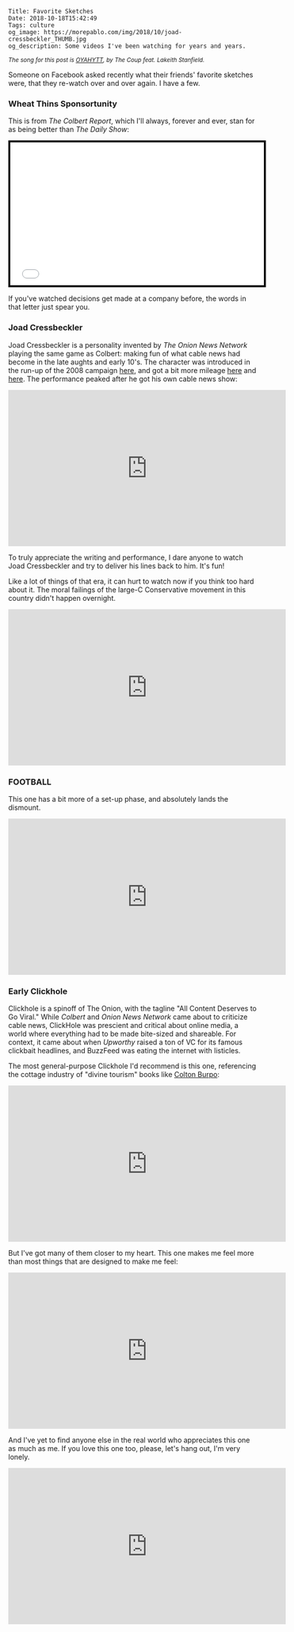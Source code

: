     Title: Favorite Sketches
    Date: 2018-10-18T15:42:49
    Tags: culture
    og_image: https://morepablo.com/img/2018/10/joad-cressbeckler_THUMB.jpg
    og_description: Some videos I've been watching for years and years.

<small><em>The song for this post is <a href="https://www.youtube.com/watch?v=JAxDgkVlve0">OYAHYTT</a>, by The Coup feat. Lakeith Stanfield.</em></small>

Someone on Facebook asked recently what their friends' favorite sketches were,
that they re-watch over and over again. I have a few.

### Wheat Thins Sponsortunity

This is from _The Colbert Report_, which I'll always, forever and ever, stan for
as being better than _The Daily Show_:

<div style="background-color:#000000;width:520px;"><div style="padding:4px;"><iframe src="//media.mtvnservices.com/embed/mgid:arc:video:comedycentral.com:30939a4f-defa-49cb-952e-ee11affb63e6" width="512" height="288" frameborder="0" allowfullscreen="true"></iframe></div></div>

If you've watched decisions get made at a company before, the words in that
letter just spear you.

### Joad Cressbeckler

Joad Cressbeckler is a personality invented by _The Onion News Network_ playing
the same game as Colbert: making fun of what cable news had become in the late
aughts and early 10's. The character was introduced in the run-up of the 2008
campaign [here](), and got a bit more mileage [here]() and [here](). The
performance peaked after he got his own cable news show:

<iframe width="560" height="315"
src="https://www.youtube-nocookie.com/embed/WJ3_6pcdGuU" frameborder="0"
allow="autoplay; encrypted-media" allowfullscreen></iframe>

To truly appreciate the writing and performance, I dare anyone to watch
Joad Cressbeckler and try to deliver his lines back to him. It's fun!

Like a lot of things of that era, it can hurt to watch now if you think too hard
about it. The moral failings of the large-C Conservative movement in this
country didn't happen overnight.

<iframe width="560" height="315"
src="https://www.youtube-nocookie.com/embed/rsBRfmErTEA" frameborder="0"
allow="autoplay; encrypted-media" allowfullscreen></iframe>

### FOOTBALL

This one has a bit more of a set-up phase, and absolutely lands the dismount.

<iframe width="560" height="315"
src="https://www.youtube-nocookie.com/embed/MusyO7J2inM" frameborder="0"
allow="autoplay; encrypted-media" allowfullscreen></iframe>

### Early Clickhole

Clickhole is a spinoff of The Onion, with the tagline "All Content Deserves to
Go Viral." While _Colbert_ and _Onion News Network_ came about to criticize
cable news, ClickHole was prescient and critical about online media, a world
where everything had to be made bite-sized and shareable. For context, it came
about when _Upworthy_ raised a ton of VC for its famous clickbait headlines, and
BuzzFeed was eating the internet with listicles.

The most general-purpose Clickhole I'd recommend is this one, referencing
the cottage industry of "divine tourism" books like [Colton
Burpo](http://www.heavenvisit.com/Colton_Burpo.php):

<iframe width="560" height="315"
src="https://www.youtube-nocookie.com/embed/cjd8E1rD3m4" frameborder="0"
allow="autoplay; encrypted-media" allowfullscreen></iframe>

But I've got many of them closer to my heart. This one makes me feel more than
most things that are designed to make me feel:

<iframe width="560" height="315"
src="https://www.youtube-nocookie.com/embed/LfJTcP87hsU" frameborder="0"
allow="autoplay; encrypted-media" allowfullscreen></iframe>

And I've yet to find anyone else in the real world who appreciates this one as
much as me. If you love this one too, please, let's hang out, I'm very lonely.

<iframe width="560" height="315"
src="https://www.youtube-nocookie.com/embed/xBugKYvktg0" frameborder="0"
allow="autoplay; encrypted-media" allowfullscreen></iframe>
